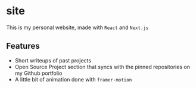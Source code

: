 # site

This is my personal website, made with `React` and `Next.js`

## Features

- Short writeups of past projects
- Open Source Project section that syncs with the pinned repositories on my Github portfolio
- A little bit of animation done with `framer-motion`